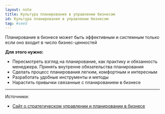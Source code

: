 ```yaml
---
layout: note
title: Культура планирования в управлении бизнесом
id: Культура планирования в управлении бизнесом
tag: #seed
---
```



Планирование в бизнесе может быть эффективным и системным только если оно входит в число бизнес-ценностей

**Для этого нужно:**
- Пересмотреть взгляд на планирование, как практику и обязанность менеджера. Принять внутренне обязательства планирования
- Сделать процесс планирования легким, комфортным и интересным
- Разработать удобные инструменты и методы
- Нарастить привычки связанные с планированием в бизнесе
   


___

Источники:
-  [Сайт о стратегическом управлении и планировании в бизнесе](http://www.stplan.ru/practice.php)  


